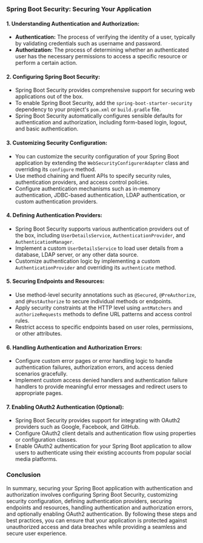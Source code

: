 ### Spring Boot Security: Securing Your Application

#### 1. **Understanding Authentication and Authorization:**
   - **Authentication:** The process of verifying the identity of a user, typically by validating credentials such as username and password.
   - **Authorization:** The process of determining whether an authenticated user has the necessary permissions to access a specific resource or perform a certain action.

#### 2. **Configuring Spring Boot Security:**
   - Spring Boot Security provides comprehensive support for securing web applications out of the box.
   - To enable Spring Boot Security, add the `spring-boot-starter-security` dependency to your project's `pom.xml` or `build.gradle` file.
   - Spring Boot Security automatically configures sensible defaults for authentication and authorization, including form-based login, logout, and basic authentication.

#### 3. **Customizing Security Configuration:**
   - You can customize the security configuration of your Spring Boot application by extending the `WebSecurityConfigurerAdapter` class and overriding its `configure` method.
   - Use method chaining and fluent APIs to specify security rules, authentication providers, and access control policies.
   - Configure authentication mechanisms such as in-memory authentication, JDBC-based authentication, LDAP authentication, or custom authentication providers.

#### 4. **Defining Authentication Providers:**
   - Spring Boot Security supports various authentication providers out of the box, including `UserDetailsService`, `AuthenticationProvider`, and `AuthenticationManager`.
   - Implement a custom `UserDetailsService` to load user details from a database, LDAP server, or any other data source.
   - Customize authentication logic by implementing a custom `AuthenticationProvider` and overriding its `authenticate` method.

#### 5. **Securing Endpoints and Resources:**
   - Use method-level security annotations such as `@Secured`, `@PreAuthorize`, and `@PostAuthorize` to secure individual methods or endpoints.
   - Apply security constraints at the HTTP level using `antMatchers` and `authorizeRequests` methods to define URL patterns and access control rules.
   - Restrict access to specific endpoints based on user roles, permissions, or other attributes.

#### 6. **Handling Authentication and Authorization Errors:**
   - Configure custom error pages or error handling logic to handle authentication failures, authorization errors, and access denied scenarios gracefully.
   - Implement custom access denied handlers and authentication failure handlers to provide meaningful error messages and redirect users to appropriate pages.

#### 7. **Enabling OAuth2 Authentication (Optional):**
   - Spring Boot Security provides support for integrating with OAuth2 providers such as Google, Facebook, and GitHub.
   - Configure OAuth2 client details and authentication flow using properties or configuration classes.
   - Enable OAuth2 authentication for your Spring Boot application to allow users to authenticate using their existing accounts from popular social media platforms.

### Conclusion

In summary, securing your Spring Boot application with authentication and authorization involves configuring Spring Boot Security, customizing security configuration, defining authentication providers, securing endpoints and resources, handling authentication and authorization errors, and optionally enabling OAuth2 authentication. By following these steps and best practices, you can ensure that your application is protected against unauthorized access and data breaches while providing a seamless and secure user experience.
